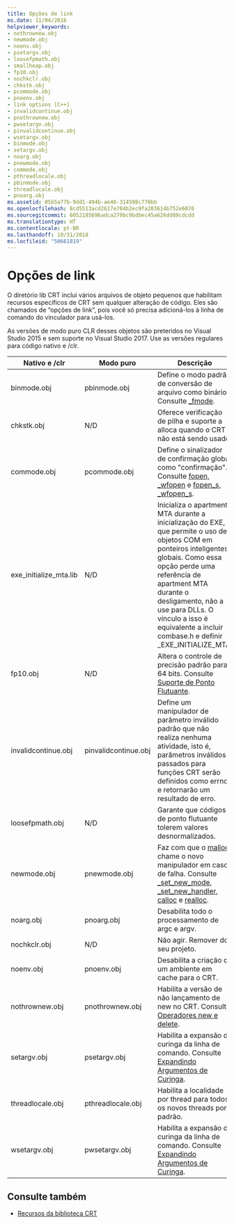 ```yaml
---
title: Opções de link
ms.date: 11/04/2016
helpviewer_keywords:
- nothrownew.obj
- newmode.obj
- noenv.obj
- psetargv.obj
- loosefpmath.obj
- smallheap.obj
- fp10.obj
- nochkclr.obj
- chkstk.obj
- pcommode.obj
- pnoenv.obj
- link options [C++]
- invalidcontinue.obj
- pnothrownew.obj
- pwsetargv.obj
- pinvalidcontinue.obj
- wsetargv.obj
- binmode.obj
- setargv.obj
- noarg.obj
- pnewmode.obj
- commode.obj
- pthreadlocale.obj
- pbinmode.obj
- threadlocale.obj
- pnoarg.obj
ms.assetid: 05b5a77b-9dd1-494b-ae46-314598c770bb
ms.openlocfilehash: 8cd5513acd2617e784b2ec9fa203614b752e6076
ms.sourcegitcommit: 6052185696adca270bc9bdbec45a626dd89cdcdd
ms.translationtype: HT
ms.contentlocale: pt-BR
ms.lasthandoff: 10/31/2018
ms.locfileid: "50661819"
---
```

# <a name="link-options"></a>Opções de link

O diretório lib CRT inclui vários arquivos de objeto pequenos que habilitam recursos específicos de CRT sem qualquer alteração de código. Eles são chamados de “opções de link”, pois você só precisa adicioná-los à linha de comando do vinculador para usá-los.

As versões de modo puro CLR desses objetos são preteridos no Visual Studio 2015 e sem suporte no Visual Studio 2017. Use as versões regulares para código nativo e /clr.

|Nativo e /clr|Modo puro|Descrição|
|----------------------|---------------|-----------------|
|binmode.obj|pbinmode.obj|Define o modo padrão de conversão de arquivo como binário. Consulte [_fmode](../c-runtime-library/fmode.md).|
|chkstk.obj|N/D|Oferece verificação de pilha e suporte a alloca quando o CRT não está sendo usado.|
|commode.obj|pcommode.obj|Define o sinalizador de confirmação global como "confirmação". Consulte [fopen, _wfopen](../c-runtime-library/reference/fopen-wfopen.md) e [fopen_s, _wfopen_s](../c-runtime-library/reference/fopen-s-wfopen-s.md).|
|exe_initialize_mta.lib|N/D|Inicializa o apartment MTA durante a inicialização do EXE, que permite o uso de objetos COM em ponteiros inteligentes globais. Como essa opção perde uma referência de apartment MTA durante o desligamento, não a use para DLLs. O vínculo a isso é equivalente a incluir combase.h e definir _EXE_INITIALIZE_MTA. |
|fp10.obj|N/D|Altera o controle de precisão padrão para 64 bits. Consulte [Suporte de Ponto Flutuante](../c-runtime-library/floating-point-support.md).|
|invalidcontinue.obj|pinvalidcontinue.obj|Define um manipulador de parâmetro inválido padrão que não realiza nenhuma atividade, isto é, parâmetros inválidos passados para funções CRT serão definidos como errno e retornarão um resultado de erro.|
|loosefpmath.obj|N/D|Garante que códigos de ponto flutuante tolerem valores desnormalizados.|
|newmode.obj|pnewmode.obj|Faz com que o [malloc](../c-runtime-library/reference/malloc.md) chame o novo manipulador em caso de falha. Consulte [_set_new_mode](../c-runtime-library/reference/set-new-mode.md), [_set_new_handler](../c-runtime-library/reference/set-new-handler.md), [calloc](../c-runtime-library/reference/calloc.md) e [realloc](../c-runtime-library/reference/realloc.md).|
|noarg.obj|pnoarg.obj|Desabilita todo o processamento de argc e argv.|
|nochkclr.obj|N/D|Não agir. Remover do seu projeto.|
|noenv.obj|pnoenv.obj|Desabilita a criação de um ambiente em cache para o CRT.|
|nothrownew.obj|pnothrownew.obj|Habilita a versão de não lançamento de new no CRT. Consulte [Operadores new e delete](../cpp/new-and-delete-operators.md).|
|setargv.obj|psetargv.obj|Habilita a expansão de curinga da linha de comando. Consulte [Expandindo Argumentos de Curinga](../c-language/expanding-wildcard-arguments.md).|
|threadlocale.obj|pthreadlocale.obj|Habilita a localidade por thread para todos os novos threads por padrão.|
|wsetargv.obj|pwsetargv.obj|Habilita a expansão de curinga da linha de comando. Consulte [Expandindo Argumentos de Curinga](../c-language/expanding-wildcard-arguments.md).|

## <a name="see-also"></a>Consulte também

- [Recursos da biblioteca CRT](../c-runtime-library/crt-library-features.md)
